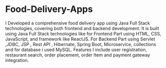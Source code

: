 # Food-Delivery-Apps
I Developed a comprehensive food delivery app using Java Full Stack technologies, covering both frontend and backend development. 
It is built using Java Full Stack technologies like for Frontend Part using HTML, CSS, JavaScript, and framework like ReactJS.
For Backend Part using Servlet ,JDBC, JSP , Rest API , Hibernate, Spring Boot, Microservice, collections and for database i used MySQL. 
Features I include user registration, restaurant search, order placement, order Item and payment gateway integration.
